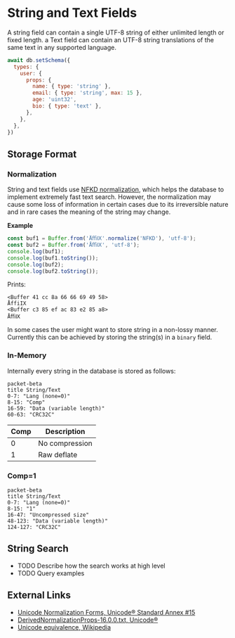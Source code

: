 # String and Text Fields

A string field can contain a single UTF-8 string of either unlimited length or
fixed length. a Text field can contain an UTF-8 string translations of the same
text in any supported language.

```js
await db.setSchema({
  types: {
    user: {
      props: {
        name: { type: 'string' },
        email: { type: 'string', max: 15 },
        age: 'uint32',
        bio: { type: 'text' },
      },
    },
  },
})
```

## Storage Format

### Normalization

String and text fields use [NFKD normalization](https://unicode.org/reports/tr15/),
which helps the database to implement extremely fast text search.
However, the normalization may cause some loss of information in certain cases
due to its irreversible nature and in rare cases the meaning of the string may
change.

**Example**

```js
const buf1 = Buffer.from('ÅﬃⅨ'.normalize('NFKD'), 'utf-8');
const buf2 = Buffer.from('ÅﬃⅨ', 'utf-8');
console.log(buf1);
console.log(buf1.toString());
console.log(buf2);
console.log(buf2.toString());
```

Prints:

```
<Buffer 41 cc 8a 66 66 69 49 58>
ÅffiIX
<Buffer c3 85 ef ac 83 e2 85 a8>
ÅﬃⅨ
```

In some cases the user might want to store string in a non-lossy manner.
Currently this can be achieved by storing the string(s) in a `binary` field.

### In-Memory

Internally every string in the database is stored as follows:

```mermaid
packet-beta
title String/Text
0-7: "Lang (none=0)"
8-15: "Comp"
16-59: "Data (variable length)"
60-63: "CRC32C"
```

| Comp | Description    |
|------|----------------|
|    0 | No compression |
|    1 | Raw deflate    |

### Comp=1

```mermaid
packet-beta
title String/Text
0-7: "Lang (none=0)"
8-15: "1"
16-47: "Uncompressed size"
48-123: "Data (variable length)"
124-127: "CRC32C"
```

## String Search

- TODO Describe how the search works at high level
- TODO Query examples

## External Links

- [Unicode Normalization Forms, Unicode® Standard Annex #15](https://unicode.org/reports/tr15/)
- [DerivedNormalizationProps-16.0.0.txt, Unicode®](https://www.unicode.org/Public/UCD/latest/ucd/DerivedNormalizationProps.txt)
- [Unicode equivalence, Wikipedia](https://en.wikipedia.org/wiki/Unicode_equivalence)
